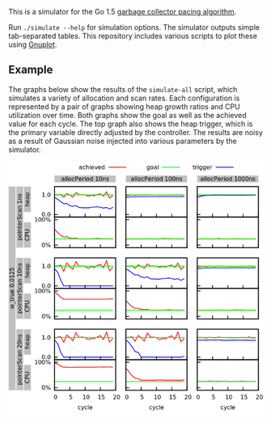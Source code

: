 This is a simulator for the Go 1.5
[garbage collector pacing algorithm](https://golang.org/s/go15gcpacing).

Run `./simulate --help` for simulation options. The simulator outputs
simple tab-separated tables. This repository includes various scripts
to plot these using [Gnuplot](http://www.gnuplot.info/).

Example
-------

The graphs below show the results of the `simulate-all` script, which
simulates a variety of allocation and scan rates. Each configuration
is represented by a pair of graphs showing heap growth ratios and CPU
utilization over time. Both graphs show the goal as well as the
achieved value for each cycle. The top graph also shows the heap
trigger, which is the primary variable directly adjusted by the
controller. The results are noisy as a result of Gaussian noise
injected into various parameters by the simulator.

![Simulation results](/all.png)
